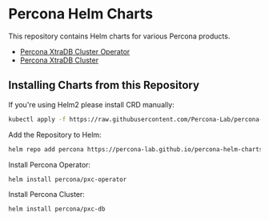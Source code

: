 # Percona Helm Charts

This repository contains Helm charts for various Percona products.

* [Percona XtraDB Cluster Operator](charts/pxc-operator/)
* [Percona XtraDB Cluster](charts/pxc-database/)

## Installing Charts from this Repository

If you're using Helm2 please install CRD manually:
```bash
kubectl apply -f https://raw.githubusercontent.com/Percona-Lab/percona-helm-charts/master/charts/pxc-operator/crds/crd.yaml
```

Add the Repository to Helm:

```bash
helm repo add percona https://percona-lab.github.io/percona-helm-charts
```

Install Percona Operator:

```bash
helm install percona/pxc-operator
```

Install Percona Cluster:

```bash
helm install percona/pxc-db
```
